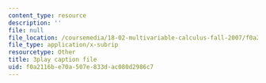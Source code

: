 ```yaml
---
content_type: resource
description: ''
file: null
file_location: /coursemedia/18-02-multivariable-calculus-fall-2007/f0a2116be70a507e833dac080d2986c7_0D4BbCa4gHo.vtt
file_type: application/x-subrip
resourcetype: Other
title: 3play caption file
uid: f0a2116b-e70a-507e-833d-ac080d2986c7
---
```

